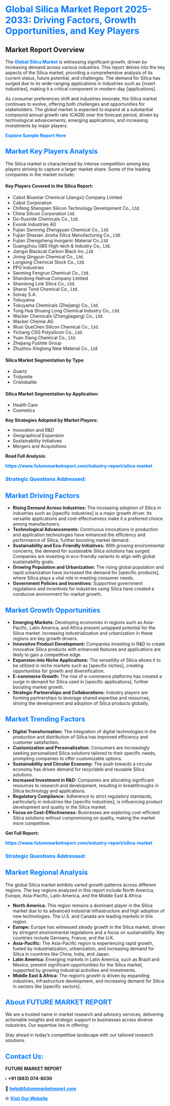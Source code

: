 <h1 style="color: #007BFF;">Global Silica Market Report 2025-2033: Driving Factors, Growth Opportunities, and Key Players</h1>

<section id="overview">
<h2>Market Report Overview</h2>
<p>The <a href="https://www.futuremarketreport.com/industry-report/silica-market" style="color: #007BFF; text-decoration: none;"><strong>Global Silica Market</strong></a> is witnessing significant growth, driven by increasing demand across various industries. This report delves into the key aspects of the Silica market, providing a comprehensive analysis of its current status, future potential, and challenges. The demand for Silica has surged due to its wide-ranging applications in industries such as [insert industries], making it a critical component in modern-day [applications].</p>
<p>As consumer preferences shift and industries innovate, the Silica market continues to evolve, offering both challenges and opportunities for stakeholders. The global market is expected to expand at a substantial compound annual growth rate (CAGR) over the forecast period, driven by technological advancements, emerging applications, and increasing investments by major players.</p>
</section>

<section id="overview">
<p><a href="https://www.futuremarketreport.com/request-sample/reportId=110054" style="color: #007BFF; text-decoration: none;"><strong>Explore Sample Report Here</strong></a></p>
</section>

<section id="key-players">
<h2 style="color: #007BFF;">Market Key Players Analysis</h2>
<p>The Silica market is characterized by intense competition among key players striving to capture a larger market share. Some of the leading companies in the market include:</p>
<h4>Key Players Covered in the Silica Report:</h4>
<ul><li>Cabot Bluestar Chemical (Jiangxi) Company Limited</li><li>Cabot Corporation</li><li>Chifeng Shengsen Silicon Technology Development Co., Ltd.</li><li>China Silicon Corporation Ltd.</li><li>Do-fluoride Chemicals Co., Ltd.</li><li>Evonik Industries AG</li><li>Fujian Sanming Zhengyuan Chemical Co., Ltd.</li><li>Fujian Shaxian Jinsha Silica Manufacturing Co., Ltd.</li><li>Fujian Zhengsheng Inorganic Material Co.,Ltd</li><li>Guangzhou GBS High-tech &amp; Industry Co., Ltd.</li><li>Jiangxi Blackcat Carbon Black Inc.,Ltd</li><li>Jining Qingyun Chemical Co., Ltd.</li><li>Longxing Chemical Stock Co., Ltd.</li><li>PPG Industries</li><li>Sanming Fengrun Chemical Co., Ltd.</li><li>Shandong Haihua Company Limited</li><li>Shandong Link Silica Co., Ltd.</li><li>Shanxi Tond Chemical Co., Ltd.</li><li>Solvay S.A.</li><li>Tokuyama</li><li>Tokuyama Chemicals (Zhejiang) Co., Ltd.</li><li>Tong Hua Shuang Long Chemical Industry Co., Ltd.</li><li>Wacker Chemicals (Zhangjiagang) Co., Ltd.</li><li>Wacker Chemie AG</li><li>Wuxi QueChen Silicon Chemical Co., Ltd.</li><li>Yichang CSG Polysilicon Co., Ltd.</li><li>Yuan Xiang Chemical Co., Ltd.</li><li>Zhejiang Fushite Group</li><li>Zhuzhou Xinglong New Material Co., Ltd</li></ul>
<h4>Silica Market Segmentation by Type:</h4>
<ul><li>Quartz</li><li>Tridymite</li><li>Cristobalite</li></ul>

<h4>Silica Market Segmentation by Application:</h4>
<ul><li>Health Care</li><li>Cosmetics</li></ul>
<p><strong>Key Strategies Adopted by Market Players:</strong></p>
<ul>
<li>Innovation and R&D</li>
<li>Geographical Expansion</li>
<li>Sustainability Initiatives</li>
<li>Mergers and Acquisitions</li>
</ul>
</section>

<section>
<p><strong>Read Full Analysis: </strong></p><a href="https://www.futuremarketreport.com/industry-report/silica-market" style="color: #007BFF; text-decoration: none;"><strong>https://www.futuremarketreport.com/industry-report/silica-market</strong></a>
<h3 style="color: #007BFF;">Strategic Questions Addressed:</h3>
</section>

<section id="driving-factors">
<h2 style="color: #007BFF;">Market Driving Factors</h2>
<ul>
<li><strong>Rising Demand Across Industries:</strong> The increasing adoption of Silica in industries such as [specific industries] is a major growth driver. Its versatile applications and cost-effectiveness make it a preferred choice among manufacturers.</li>
<li><strong>Technological Advancements:</strong> Continuous innovations in production and application technologies have enhanced the efficiency and performance of Silica, further boosting market demand.</li>
<li><strong>Sustainability and Eco-Friendly Initiatives:</strong> With growing environmental concerns, the demand for sustainable Silica solutions has surged. Companies are investing in eco-friendly variants to align with global sustainability goals.</li>
<li><strong>Growing Population and Urbanization:</strong> The rising global population and rapid urbanization have increased the demand for [specific products], where Silica plays a vital role in meeting consumer needs.</li>
<li><strong>Government Policies and Incentives:</strong> Supportive government regulations and incentives for industries using Silica have created a conducive environment for market growth.</li>
</ul>
</section>

<section id="growth-opportunities">
<h2 style="color: #007BFF;">Market Growth Opportunities</h2>
<ul>
<li><strong>Emerging Markets:</strong> Developing economies in regions such as Asia-Pacific, Latin America, and Africa present untapped potential for the Silica market. Increasing industrialization and urbanization in these regions are key growth drivers.</li>
<li><strong>Innovative Product Development:</strong> Companies investing in R&D to create innovative Silica products with enhanced features and applications are likely to gain a competitive edge.</li>
<li><strong>Expansion into Niche Applications:</strong> The versatility of Silica allows it to be utilized in niche markets such as [specific niches], creating opportunities for growth and diversification.</li>
<li><strong>E-commerce Growth:</strong> The rise of e-commerce platforms has created a surge in demand for Silica used in [specific applications], further boosting market growth.</li>
<li><strong>Strategic Partnerships and Collaborations:</strong> Industry players are forming partnerships to leverage shared expertise and resources, driving the development and adoption of Silica products globally.</li>
</ul>
</section>

<section id="trending-factors">
<h2 style="color: #007BFF;">Market Trending Factors</h2>
<ul>
<li><strong>Digital Transformation:</strong> The integration of digital technologies in the production and distribution of Silica has improved efficiency and customer satisfaction.</li>
<li><strong>Customization and Personalization:</strong> Consumers are increasingly seeking personalized Silica solutions tailored to their specific needs, prompting companies to offer customizable options.</li>
<li><strong>Sustainability and Circular Economy:</strong> The push towards a circular economy has driven demand for recyclable and reusable Silica solutions.</li>
<li><strong>Increased Investment in R&D:</strong> Companies are allocating significant resources to research and development, resulting in breakthroughs in Silica technology and applications.</li>
<li><strong>Regulatory Compliance:</strong> Adherence to strict regulatory standards, particularly in industries like [specific industries], is influencing product development and quality in the Silica market.</li>
<li><strong>Focus on Cost-Effectiveness:</strong> Businesses are exploring cost-efficient Silica solutions without compromising on quality, making the market more competitive.</li>
</ul>
</section>

<section>
<p><strong>Get Full Report: </strong></p><a href="https://www.futuremarketreport.com/industry-report/silica-market" style="color: #007BFF; text-decoration: none;"><strong>https://www.futuremarketreport.com/industry-report/silica-market</strong></a>
<h3 style="color: #007BFF;">Strategic Questions Addressed:</h3>
</section>


<section id="regional-analysis">
<h2 style="color: #007BFF;">Market Regional Analysis</h2>
<p>The global Silica market exhibits varied growth patterns across different regions. The key regions analyzed in this report include North America, Europe, Asia-Pacific, Latin America, and the Middle East & Africa:</p>
<ul>
<li><strong>North America:</strong> This region remains a dominant player in the Silica market due to its advanced industrial infrastructure and high adoption of new technologies. The U.S. and Canada are leading markets in this region.</li>
<li><strong>Europe:</strong> Europe has witnessed steady growth in the Silica market, driven by stringent environmental regulations and a focus on sustainability. Key countries include Germany, France, and the U.K.</li>
<li><strong>Asia-Pacific:</strong> The Asia-Pacific region is experiencing rapid growth, fueled by industrialization, urbanization, and increasing demand for Silica in countries like China, India, and Japan.</li>
<li><strong>Latin America:</strong> Emerging markets in Latin America, such as Brazil and Mexico, present significant opportunities for the Silica market, supported by growing industrial activities and investments.</li>
<li><strong>Middle East & Africa:</strong> The region’s growth is driven by expanding industries, infrastructure development, and increasing demand for Silica in sectors like [specific sectors].</li>
</ul>
</section>

<footer>
<h2 style="color: #007BFF;">About FUTURE MARKET REPORT</h2>
<p>We are a trusted name in market research and advisory services, delivering actionable insights and strategic support to businesses across diverse industries. Our expertise lies in offering:</p>

<p>Stay ahead in today’s competitive landscape with our tailored research solutions.</p>

<h2 style="color: #007BFF;">Contact Us:</h2>
<p><strong>FUTURE MARKET REPORT</strong></p>
<p>📞 <strong>+91 (883) 074-8030</strong></p>
<p>📧 <strong><a href="mailto:help@futuremarketreport.com" style="color: #007BFF;">help@futuremarketreport.com</a></strong></p>
<p>🌐 <strong><a href="https://www.futuremarketreport.com/" style="color: #007BFF;">Visit Our Website</a></strong></p>
</footer>